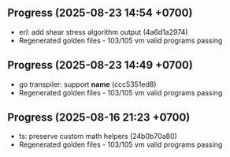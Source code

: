 ## Progress (2025-08-23 14:54 +0700)
- erl: add shear stress algorithm output (4a6d1a2974)
- Regenerated golden files - 103/105 vm valid programs passing

## Progress (2025-08-23 14:49 +0700)
- go transpiler: support __name__ (ccc5351ed8)
- Regenerated golden files - 103/105 vm valid programs passing

## Progress (2025-08-16 21:23 +0700)
- ts: preserve custom math helpers (24b0b70a80)
- Regenerated golden files - 103/105 vm valid programs passing
